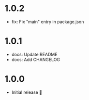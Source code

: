 # 1.0.2

- fix: Fix "main" entry in package.json

# 1.0.1

- docs: Update README
- docs: Add CHANGELOG

# 1.0.0

- Initial release 🎉
